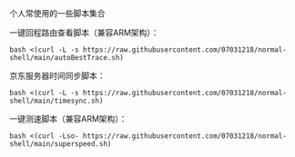 个人常使用的一些脚本集合

一键回程路由查看脚本（兼容ARM架构）：
```
bash <(curl -L -s https://raw.githubusercontent.com/07031218/normal-shell/main/autoBestTrace.sh)
```

京东服务器时间同步脚本：
```
bash <(curl -L -s https://raw.githubusercontent.com/07031218/normal-shell/main/timesync.sh)
```
一键测速脚本（兼容ARM架构）：
```
bash <(curl -Lso- https://raw.githubusercontent.com/07031218/normal-shell/main/superspeed.sh)
```

